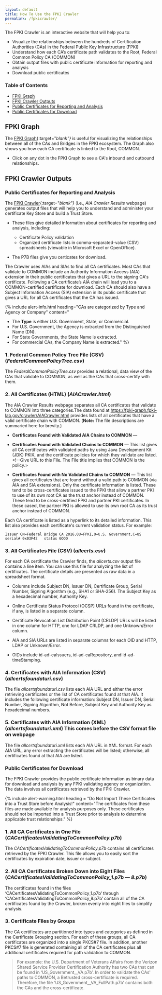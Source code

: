 ```yaml
---
layout: default 
title: How To Use the FPKI Crawler
permalink: /fpkicrawler/
---
```


The FPKI Crawler is an interactive website that will help you to:

* Visualize the relationships between the hundreds of Certification Authorities (CAs) in the Federal Public Key Infrastructure (FPKI)
* Understand how each CA’s certificate path validates to the Root, Federal Common Policy CA (COMMON)<!--I don't see that the Graph shows you how each CA validates to COMMON.--> 
* Obtain output files with public certificate information for reporting and analysis
* Download public certificates

### Table of Contents
<!--This intro didn't fully encapsulate all that the FPKI Crawler does, so I added the rest--hopefully correct. -->  
<!--This is a TOC for reader navigation--LaChelle prefers.-->
* [FPKI Graph](#fpki-graph)
* [FPKI Crawler Outputs](#fpki-crawler-outputs)
* [Public Certificates for Reporting and Analysis](#public-certificates-for-reporting-and-analysis)
* [Public Certificates for Download](#public-certificates-for-download)

## FPKI Graph

The [FPKI Graph](https://fpki-graph.fpki-lab.gov/){:target="_blank"}_ is useful for visualizing the relationships between all of the CAs and Bridges in the FPKI ecosystem. The Graph also shows you how each CA certificate is linked to the Root, COMMON.<!--I don't see the COMMON linkage in the Graph.--> 

* Click on any dot in the FPKI Graph to see a CA's inbound and outbound relationships. 

## FPKI Crawler Outputs 

### Public Certificates for Reporting and Analysis

The [FPKI Crawler](https://fpki-graph.fpki-lab.gov/crawler/){:target="_blank"}_ (i.e., _AIA Crawler Results_ webpage) generates output files that will help you to understand and administer your certificate Key Store and build a Trust Store.

* These files give detailed information about certificates for reporting and analysis, including:

  * Certificate Policy validation
  * Organized certificate lists in comma-separated-value (CSV) spreadsheets (viewable in Microsoft Excel or OpenOffice)<!--The files are in different formats--csv, html, xml, etc.-->.

* The P7B files give you certicates for download.

The Crawler uses AIAs and SIAs to find all CA certificates. Most CAs that validate to COMMON include an Authority Information Access (AIA) extension in their public certificates that gives a URL to the signing CA's certificate. Following a CA certificate’s AIA chain will lead you to a COMMON-certified certificate for download.<!--Isn't that what the P7B files are for?--> Each CA should also have a Subject Information Access (SIA) extension in its public certificate that gives a URL for all CA certificates that the CA has issued.

{% include alert-info.html heading="CAs are categorized by Type and Agency or Company" content="

* The **Type** is either U.S. Government, State, or Commercial.
* For U.S. Government, the Agency is extracted from the Distinguished Name (DN). 
* For State Governments, the State Name is extracted. 
* For commercial CAs, the Company Name is extracted." %}

### 1. Federal Common Policy Tree File (CSV) (_FederalCommonPolicyTree.csv_)

The _FederalCommonPolicyTree.csv_ provides a relational, data view of <!--All?-->the CAs that validate to COMMON, as well as the CAs that cross-certify with them. <!--If All, then this is also an All Certificates output file and summary 3 bullets below belong above this section.-->

### 2. All Certificates (HTML) (_AIACrawler.html_)

<!--Real Description: "Crawler Output as HTML
Lists Certificate Paths to Common Policy and **Validating Policies**"-->

The AIA Crawler Results webpage separates all CA certificates that validate to COMMON into three categories.The data found at https://fpki-graph.fpki-lab.gov/crawler/AIACrawler.html provides lists of all certificates that have a valid certificate chain with COMMON.  <!--Third one below is those that do NOT validate to COMMON.--> (**Note:** The file descriptions are summaried here for brevity.)

* **Certificates Found with Validated AIA Chains to COMMON** &mdash; <!--What is the file format? Other Files give the format.>This list gives all CA certificates with validated paths to COMMON. <!--Give URL to this File. The File title implies that COMMON is the policy.-->

* **Certificates Found with Validated Chains to COMMON** &mdash; This list gives all CA certificates with validated paths by using Java Development Kit (JDK) PKIX, and the certificate policies for which they validate are listed.  <!--Give URL to this File. The File title implies that COMMON is the policy.> 

* **Certificates Found with No Validated Chains to COMMON** &mdash; This list gives all certificates that are found without a valid path to COMMON (via AIA and SIA extensions). Only the certificate information is listed. These tend to be cross-certificates issued to the FPKI that allow a partner PKI to use of its own root CA as the trust anchor instead of COMMON.<!--Explain how cross-certificates can be issued to the whole FPKI itself. Meaning is cross-certificates between FPKI CAs and partner PKI CAs?--> These tend to be cross-certified FPKI and partner PKI certificates. In these cased, the partner PKI is allowed to use its own root CA as its trust anchor instead of COMMON.

Each CA certificate is listed as a hyperlink to its detailed information. <!--Aren't those above in other lists also hyperlinked? Not stated in those cases.-->This list also provides each certificate's current validation status. For example:

   ```
Issuer CN=Federal Bridge CA 2016,OU=FPKI,O=U.S. Government,C=US serial# 0x03F42   status GOOD
   ```

<!--XML format output file should come here - order on webpage shows this precedes CSV file.-->

### 3. All Certificates File (CSV) (_allcerts.csv_)

For each CA certificate the Crawler finds, the _allcerts.csv_ output file contains a line item. You can use this file for analyzing the list of certificates. The certificate details are presented as raw data in a spreadsheet format. 

* Columns include Subject DN, Issuer DN, Certificate Group, Serial Number, Signing Algorithm (e.g., SHA1 or SHA-256). The Subject Key as a hexadecimal number, Authority Key.

* Online Certificate Status Protocol (OCSP) URLs found in the certificate<!--Will also be in an AIA or SIA extension?-->, if any, is listed in a separate column. 

* Certificate Revocation List Distribution Point (CRLDP) URLs will be listed in one column for HTTP, one for LDAP CRLDP, and one Unknown/Error column.

* AIA and SIA URLs are listed in separate columns for each OID and HTTP, LDAP or Unknown/Error. 

* OIDs include id-ad-caIssuers, id-ad-caRepository, and id-ad-timeStamping.

### 4. Certificates with AIA Information (CSV) (_allcertsfoundaturi.csv_)

The file _allcertsfoundaturi.csv_ lists each AIA URL and either the error retrieving certificates or the list of CA certificates found at that AIA. It includes the following certificate information: Subject DN, Issuer DN, Serial Number, Signing Algorithm, Not Before, Subject Key and Authority Key as hexadecimal numbers.

### 5. Certificates with AIA Information (XML) (_allcertsfoundaturi.xml_)   **This comes before the CSV format file on webpage**

The file _allcertsfoundaturi.xml_ lists each AIA URL in XML format. For each AIA URL, any error extracting the certificates will be listed; otherwise, all certificates found at that AIA are listed.

### Public Certificates for Download

The FPKI Crawler provides the public certificate information as binary data for download and analysis by any FPKI validating agency or organization. The data involves all certificates retrieved by the FPKI Crawler.

<!--This will be an alert warning box on the IDM.gov webpage.-->
{% include alert-warning.html heading = "Do Not Import These Certificates into a Trust Store before Analysis!" content="The certificates from these files are made available for analysis purposes only. These certificates should not be imported into a Trust Store prior to analysis to determine applicable trust relationships." %}

### 1. All CA Certificates in One File (_CACertificatesValidatingToCommonPolicy.p7b_)

The _CACertificatesValidatingToCommonPolicy.p7b_ contains all certificates retrieved by the FPKI Crawler. This file allows you to easily sort the certificates by expiration date, issuer or subject. 

### 2. All CA Certificates Broken Down into Eight Files (_CACertificatesValidatingToCommonPolicy_1.p7b_ &mdash; _8.p7b_)

The certificates found in the files ‘CACertificatesValidatingToCommonPolicy_1.p7b’ through ‘CACertificatesValidatingToCommonPolicy_8.p7b’ contain all of the CA certificates found by the Crawler, broken evenly into eight files to simplify analysis.

### 3. Certificate Files by Groups

The CA certificates are partitioned into types and categories as defined in the Certificate Grouping section. For each of these groups, all CA certificates are organized into a single PKCS#7 file. In addition, another PKCS#7 file is generated containing all of the CA certificates plus all additional certificates required for path validation to COMMON.

> For example: the U.S. Department of Veterans Affairs from the Verizon Shared Service Provider Certification Authority has two CAs that can be found in ‘US_Government__VA.p7b’. In order to validate the CAs' paths to COMMON, a Betrusted cross-certificate is required. Therefore, the file ‘US_Government__VA_FullPath.p7b’ contains both the CAs and the cross-certificate.
